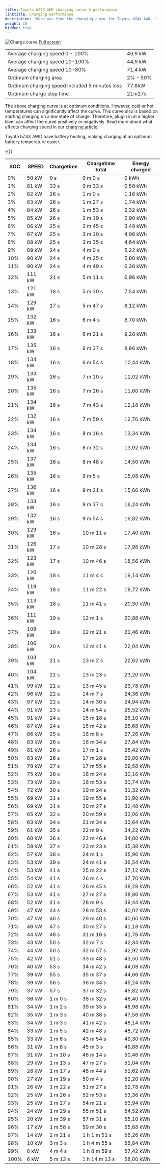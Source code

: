 ```yaml
---
title: Toyota bZ4X AWD charging curve & performance
linktitle: Charging performance
description: "Here you find the charging curve for Toyota bZ4X AWD. "
weight: 10
hidden: true
---
```

<!-- markdownlint-disable MD033 -->
<object type="image/svg+xml" data="../modelnavigation.svg"></object>
![Charge curve](../chargingcurve.svg  "Charging curve")
[Full screen](../chargingcurve.svg)

|  | |
|-----|-----|
|Average charging speed 0 - 100% |46,9 kW|
|Average charging speed 10-100% |44,9 kW|
|Average charging speed 10-80% |71,4 kW|
|Optimum charging area|2% - 50%|
|Optimum charging speed included 5 minutes loss|77,8kW|
|Optimum charge stop time |21m27s|


The above charging curve is at optimum conditions. However, cold or hot temperatures can significantly affect the curve. This curve also is based on starting charging on a low state of charge. Therefore, plugin in at a higher level can affect the curve positively or negatively. Read more about what affects charging speed in our [charging article.](../../../../../technology/battery/charging/) 


Toyota bZ4X AWD have battery heating, making charging at an optimum battery temperature easier. 


{{<evkxdisplayaddarticle />}}

|SOC | SPEED|Chargetime | Chargetime total | Energy charged |
|-----|-----|-----|-----|-----|
|0%|50 kW|  0 s|  0 m 0 s |0 kWh |
|1%|81 kW|  33 s|  0 m 33 s |0,58 kWh |
|2%|82 kW|  26 s|  1 m 0 s |1,16 kWh |
|3%|83 kW|  26 s|  1 m 27 s |1,74 kWh |
|4%|84 kW|  26 s|  1 m 53 s |2,32 kWh |
|5%|85 kW|  26 s|  2 m 19 s |2,90 kWh |
|6%|86 kW|  25 s|  2 m 45 s |3,48 kWh |
|7%|87 kW|  25 s|  3 m 10 s |4,06 kWh |
|8%|88 kW|  25 s|  3 m 35 s |4,64 kWh |
|9%|89 kW|  24 s|  4 m 0 s |5,22 kWh |
|10%|90 kW|  24 s|  4 m 25 s |5,80 kWh |
|11%|90 kW|  24 s|  4 m 49 s |6,38 kWh |
|12%|111 kW|  21 s|  5 m 11 s |6,96 kWh |
|13%|121 kW|  18 s|  5 m 30 s |7,54 kWh |
|14%|129 kW|  17 s|  5 m 47 s |8,12 kWh |
|15%|132 kW|  16 s|  6 m 4 s |8,70 kWh |
|16%|133 kW|  16 s|  6 m 21 s |9,28 kWh |
|17%|135 kW|  16 s|  6 m 37 s |9,86 kWh |
|18%|134 kW|  16 s|  6 m 54 s |10,44 kWh |
|19%|133 kW|  16 s|  7 m 10 s |11,02 kWh |
|20%|135 kW|  16 s|  7 m 26 s |11,60 kWh |
|21%|134 kW|  16 s|  7 m 43 s |12,18 kWh |
|22%|132 kW|  16 s|  7 m 59 s |12,76 kWh |
|23%|134 kW|  16 s|  8 m 16 s |13,34 kWh |
|24%|134 kW|  16 s|  8 m 32 s |13,92 kWh |
|25%|137 kW|  16 s|  8 m 48 s |14,50 kWh |
|26%|135 kW|  16 s|  9 m 5 s |15,08 kWh |
|27%|136 kW|  16 s|  9 m 21 s |15,66 kWh |
|28%|133 kW|  16 s|  9 m 37 s |16,24 kWh |
|29%|132 kW|  16 s|  9 m 54 s |16,82 kWh |
|30%|129 kW|  16 s|  10 m 11 s |17,40 kWh |
|31%|126 kW|  17 s|  10 m 28 s |17,98 kWh |
|32%|123 kW|  17 s|  10 m 46 s |18,56 kWh |
|33%|120 kW|  18 s|  11 m 4 s |19,14 kWh |
|34%|119 kW|  18 s|  11 m 22 s |19,72 kWh |
|35%|113 kW|  18 s|  11 m 41 s |20,30 kWh |
|36%|111 kW|  19 s|  12 m 1 s |20,88 kWh |
|37%|109 kW|  19 s|  12 m 21 s |21,46 kWh |
|38%|106 kW|  20 s|  12 m 41 s |22,04 kWh |
|39%|103 kW|  21 s|  13 m 2 s |22,62 kWh |
|40%|104 kW|  21 s|  13 m 23 s |23,20 kWh |
|41%|99 kW|  21 s|  13 m 45 s |23,78 kWh |
|42%|96 kW|  22 s|  14 m 7 s |24,36 kWh |
|43%|97 kW|  22 s|  14 m 30 s |24,94 kWh |
|44%|91 kW|  23 s|  14 m 54 s |25,52 kWh |
|45%|91 kW|  24 s|  15 m 18 s |26,10 kWh |
|46%|87 kW|  24 s|  15 m 42 s |26,68 kWh |
|47%|86 kW|  25 s|  16 m 8 s |27,26 kWh |
|48%|83 kW|  26 s|  16 m 34 s |27,84 kWh |
|49%|81 kW|  26 s|  17 m 1 s |28,42 kWh |
|50%|83 kW|  26 s|  17 m 28 s |29,00 kWh |
|51%|78 kW|  27 s|  17 m 55 s |29,58 kWh |
|52%|75 kW|  28 s|  18 m 24 s |30,16 kWh |
|53%|73 kW|  29 s|  18 m 53 s |30,74 kWh |
|54%|72 kW|  30 s|  19 m 24 s |31,32 kWh |
|55%|69 kW|  31 s|  19 m 55 s |31,90 kWh |
|56%|69 kW|  31 s|  20 m 27 s |32,48 kWh |
|57%|65 kW|  32 s|  20 m 59 s |33,06 kWh |
|58%|63 kW|  34 s|  21 m 34 s |33,64 kWh |
|59%|61 kW|  35 s|  22 m 9 s |34,22 kWh |
|60%|60 kW|  36 s|  22 m 46 s |34,80 kWh |
|61%|58 kW|  37 s|  23 m 23 s |35,38 kWh |
|62%|57 kW|  38 s|  24 m 1 s |35,96 kWh |
|63%|53 kW|  39 s|  24 m 41 s |36,54 kWh |
|64%|53 kW|  41 s|  25 m 22 s |37,12 kWh |
|65%|54 kW|  41 s|  26 m 4 s |37,70 kWh |
|66%|52 kW|  41 s|  26 m 45 s |38,28 kWh |
|67%|53 kW|  41 s|  27 m 27 s |38,86 kWh |
|68%|52 kW|  41 s|  28 m 9 s |39,44 kWh |
|69%|47 kW|  44 s|  28 m 53 s |40,02 kWh |
|70%|47 kW|  46 s|  29 m 40 s |40,60 kWh |
|71%|46 kW|  47 s|  30 m 27 s |41,18 kWh |
|72%|44 kW|  48 s|  31 m 16 s |41,76 kWh |
|73%|43 kW|  50 s|  32 m 7 s |42,34 kWh |
|74%|44 kW|  50 s|  32 m 57 s |42,92 kWh |
|75%|42 kW|  51 s|  33 m 48 s |43,50 kWh |
|76%|40 kW|  53 s|  34 m 42 s |44,08 kWh |
|77%|39 kW|  55 s|  35 m 37 s |44,66 kWh |
|78%|39 kW|  56 s|  36 m 34 s |45,24 kWh |
|79%|37 kW|  57 s|  37 m 32 s |45,82 kWh |
|80%|36 kW| 1 m 0 s|  38 m 32 s |46,40 kWh |
|81%|34 kW| 1 m 2 s|  39 m 35 s |46,98 kWh |
|82%|35 kW| 1 m 3 s|  40 m 38 s |47,56 kWh |
|83%|34 kW| 1 m 3 s|  41 m 42 s |48,14 kWh |
|84%|33 kW| 1 m 5 s|  42 m 48 s |48,72 kWh |
|85%|33 kW| 1 m 6 s|  43 m 54 s |49,30 kWh |
|86%|31 kW| 1 m 8 s|  45 m 3 s |49,88 kWh |
|87%|31 kW| 1 m 10 s|  46 m 14 s |50,46 kWh |
|88%|29 kW| 1 m 13 s|  47 m 27 s |51,04 kWh |
|89%|28 kW| 1 m 17 s|  48 m 44 s |51,62 kWh |
|90%|27 kW| 1 m 19 s|  50 m 4 s |52,20 kWh |
|91%|26 kW| 1 m 22 s|  51 m 27 s |52,78 kWh |
|92%|25 kW| 1 m 26 s|  52 m 53 s |53,36 kWh |
|93%|25 kW| 1 m 27 s|  54 m 21 s |53,94 kWh |
|94%|24 kW| 1 m 29 s|  55 m 51 s |54,52 kWh |
|95%|20 kW| 1 m 39 s|  57 m 31 s |55,10 kWh |
|96%|17 kW| 1 m 58 s|  59 m 30 s |55,68 kWh |
|97%|14 kW| 2 m 21 s| 1 h 1 m 51 s |56,26 kWh |
|98%|10 kW| 3 m 3 s| 1 h 4 m 55 s |56,84 kWh |
|99%|8 kW| 4 m 4 s| 1 h 8 m 59 s |57,42 kWh |
|100%|6 kW| 5 m 13 s| 1 h 14 m 13 s |58,00 kWh |

